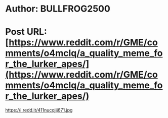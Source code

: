 # Author: BULLFROG2500
# Post URL: [https://www.reddit.com/r/GME/comments/o4mclq/a_quality_meme_for_the_lurker_apes/](https://www.reddit.com/r/GME/comments/o4mclq/a_quality_meme_for_the_lurker_apes/)


https://i.redd.it/411nucqjjj671.jpg
